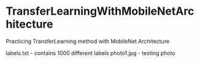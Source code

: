 # TransferLearningWithMobileNetArchitecture
Practicing TransferLearning method with MobileNet Architecture


labels.txt - contains 1000 different labels
photo1.jpg - testing photo
